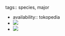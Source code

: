 tags:: species, major

- availability:: tokopedia
- ![](https://peach-geographical-bat-397.mypinata.cloud/ipfs/QmaE4c4YcuStB6oGnbtA2QUfhkkjg8C3FZ8u2Pf346VTDw)
- ![](https://peach-geographical-bat-397.mypinata.cloud/ipfs/QmeLs7zNn2qDCh9sks3fRzRsnDFprTvrCJvzndKkpt4aRh)